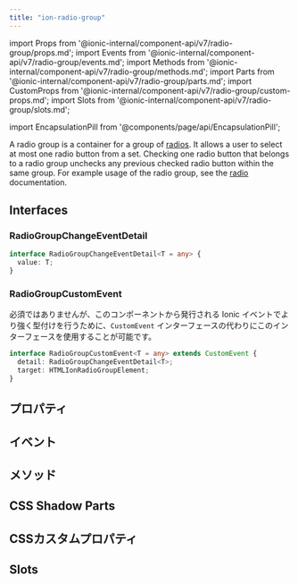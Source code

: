 ```yaml
---
title: "ion-radio-group"
---
```

import Props from '@ionic-internal/component-api/v7/radio-group/props.md';
import Events from '@ionic-internal/component-api/v7/radio-group/events.md';
import Methods from '@ionic-internal/component-api/v7/radio-group/methods.md';
import Parts from '@ionic-internal/component-api/v7/radio-group/parts.md';
import CustomProps from '@ionic-internal/component-api/v7/radio-group/custom-props.md';
import Slots from '@ionic-internal/component-api/v7/radio-group/slots.md';

<head>
  <title>ion-radio-group: Radio Button Group Usage for Ionic Apps</title>
  <meta name="description" content="radio groupとは、radioボタンのグループです。radio groupは、ユーザーがセットから最大1つのradioボタンを選択できるようにします。 ion-radio-groupの使用方法について、詳しくはこちらをご覧ください。" />
</head>

import EncapsulationPill from '@components/page/api/EncapsulationPill';


A radio group is a container for a group of [radios](./radio). It allows a user to select at most one radio button from a set. Checking one radio button that belongs to a radio group unchecks any previous checked radio button within the same group. For example usage of the radio group, see the [radio](./radio) documentation.


## Interfaces

### RadioGroupChangeEventDetail

```typescript
interface RadioGroupChangeEventDetail<T = any> {
  value: T;
}
```

### RadioGroupCustomEvent

必須ではありませんが、このコンポーネントから発行される Ionic イベントでより強く型付けを行うために、`CustomEvent` インターフェースの代わりにこのインターフェースを使用することが可能です。

```typescript
interface RadioGroupCustomEvent<T = any> extends CustomEvent {
  detail: RadioGroupChangeEventDetail<T>;
  target: HTMLIonRadioGroupElement;
}
```


## プロパティ
<Props />

## イベント
<Events />

## メソッド
<Methods />

## CSS Shadow Parts
<Parts />

## CSSカスタムプロパティ
<CustomProps />

## Slots
<Slots />
